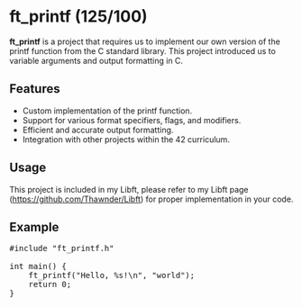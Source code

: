 # ft_printf (125/100)

**ft_printf** is a project that requires us to implement our own version of the printf function from the C standard library. This project introduced us to variable arguments and output formatting in C.

## Features
- Custom implementation of the printf function.
- Support for various format specifiers, flags, and modifiers.
- Efficient and accurate output formatting.
- Integration with other projects within the 42 curriculum.

## Usage

This project is included in my Libft, please refer to my Libft page (https://github.com/Thawnder/Libft) for proper implementation in your code.

## Example
<pre>
#include "ft_printf.h"

int main() {
    ft_printf("Hello, %s!\n", "world");
    return 0;
}
</pre>

